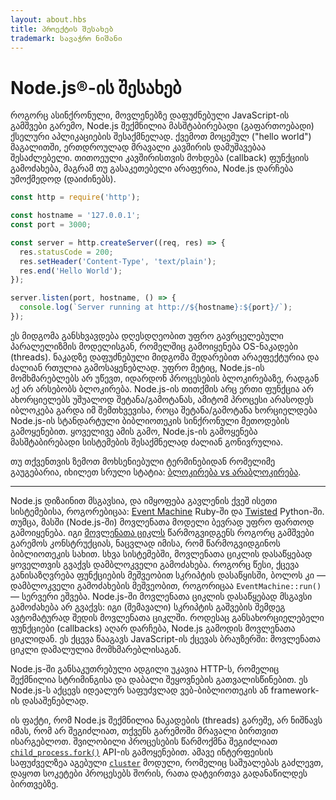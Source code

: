 ```yaml
---
layout: about.hbs
title: პროექტის შესახებ
trademark: სავაჭრო ნიშანი
---
```


# Node.js®-ის შესახებ

როგორც ასინქრონული, მოვლენებზე დაფუძნებული JavaScript-ის გამშვები გარემო, Node.js შექმნილია
მასშტაბირებადი (გაფართოებადი) ქსელური აპლიკაციების შესაქმნელად. ქვემოთ მოცემულ ("hello world") მაგალითში,
ერთდროულად მრავალი კავშირის დამუშავებაა შესაძლებელი. თითოეული კავშირისთვის მოხდება (callback) ფუნქციის
გამოძახება, მაგრამ თუ გასაკეთებელი არაფერია, Node.js დარჩება უმოქმედოდ (დაიძინებს).

```javascript
const http = require('http');

const hostname = '127.0.0.1';
const port = 3000;

const server = http.createServer((req, res) => {
  res.statusCode = 200;
  res.setHeader('Content-Type', 'text/plain');
  res.end('Hello World');
});

server.listen(port, hostname, () => {
  console.log(`Server running at http://${hostname}:${port}/`);
});
```

ეს მიდგომა განსხვავდება დღესდღეობით უფრო გავრცელებული პარალელიზმის მოდელისგან, რომელშიც გამოიყენება OS-ნაკადები (threads).
ნაკადზე დაფუძნებული მიდგომა შედარებით არაეფექტურია და ძალიან
რთულია გამოსაყენებლად. უფრო მეტიც, Node.js-ის მომხმარებლებს არ უწევთ, იდარდონ
პროცესების ბლოკირებაზე, რადგან აქ არ არსებობს ბლოკირება.
Node.js-ის თითქმის არც ერთი ფუნქცია არ ახორციელებს უშუალოდ შეტანა/გამოტანას, ამიტომ პროცესი არასოდეს იბლოკება გარდა იმ შემთხვევისა, როცა შეტანა/გამოტანა ხორციელდება
Node.js-ის სტანდარტული ბიბლიოთეკის სინქრონული მეთოდების გამოყენებით. ყოველივე ამის გამო, Node.js-ის გამოყენება მასშტაბირებადი სისტემების შესაქმნელად
ძალიან გონივრულია.

თუ თქვენთვის ზემოთ მოხსენიებული ტერმინებიდან რომელიმე გაუგებარია, იხილეთ სრული სტატია:
[ბლოკირება vs არაბლოკირება][].

---

Node.js დიზაინით მსგავსია, და იმყოფება გავლენის ქვეშ ისეთი სისტემებისა, როგორებიცაა:
[Event Machine][] Ruby-ში და [Twisted][] Python-ში. თუმცა, მასში (Node.js-ში) მოვლენათა მოდელი ბევრად უფრო
ფართოდ გამოიყენება. იგი [მოვლენათა ციკლს][] წარმოგვიდგენს როგორც გამშვები გარემოს კონსტრუქციას, ნაცვლად იმისა, რომ წარმოგვიდგინოს ბიბლიოთეკის სახით. სხვა სისტემებში,
მოვლენათა ციკლის დასაწყებად ყოველთვის გვაქვს დამბლოკველი გამოძახება.
როგორც წესი, ქცევა განისაზღვრება ფუნქციების მეშვეობით სკრიპტის დასაწყისში, ბოლოს კი — დამბლოკველი გამოძახების მეშვეობით, როგორიცაა `EventMachine::run()` — სერვერი ეშვება.
Node.js-ში მოვლენათა ციკლის დასაწყებად მსგავსი გამოძახება არ გვაქვს: იგი (შემავალი) სკრიპტის გაშვების შემდეგ ავტომატურად შედის მოვლენათა ციკლში.
როდესაც განსახორციელებელი ფუნქციები (callbacks) აღარ დარჩება, Node.js გამოდის მოვლენათა ციკლიდან. ეს ქცევა
წააგავს JavaScript-ის ქცევას ბრაუზერში: მოვლენათა ციკლი დამალულია მომხმარებლისაგან.

Node.js-ში განსაკუთრებული ადგილი უკავია HTTP-ს, რომელიც შექმნილია სტრიმინგისა და დაბალი
შეყოვნების გათვალისწინებით. ეს Node.js-ს აქცევს იდეალურ საფუძვლად
ვებ-ბიბლიოთეკის ან framework-ის დასაშენებლად.

ის ფაქტი, რომ Node.js შექმნილია ნაკადების (threads) გარეშე, არ ნიშნავს იმას, რომ არ შეგიძლიათ,
თქვენს გარემოში მრავალი ბირთვით ისარგებლოთ. შვილობილი პროცესების წარმოქმნა შეგიძლიათ
[`child_process.fork()`][] API-ის გამოყენებით.
ამავე ინტერფეისის საფუძველზეა აგებული [`cluster`][] მოდული,
რომელიც საშუალებას გაძლევთ, დაყოთ სოკეტები პროცესებს შორის,
რათა დატვირთვა გადანაწილდეს ბირთვებზე.

[ბლოკირება vs არაბლოკირება]: /en/docs/guides/blocking-vs-non-blocking/
[`child_process.fork()`]: https://nodejs.org/api/child_process.html#child_process_child_process_fork_modulepath_args_options
[`cluster`]: https://nodejs.org/api/cluster.html
[მოვლენათა ციკლს]: /en/docs/guides/event-loop-timers-and-nexttick/
[Event Machine]: https://github.com/eventmachine/eventmachine
[Twisted]: https://twistedmatrix.com/trac/
